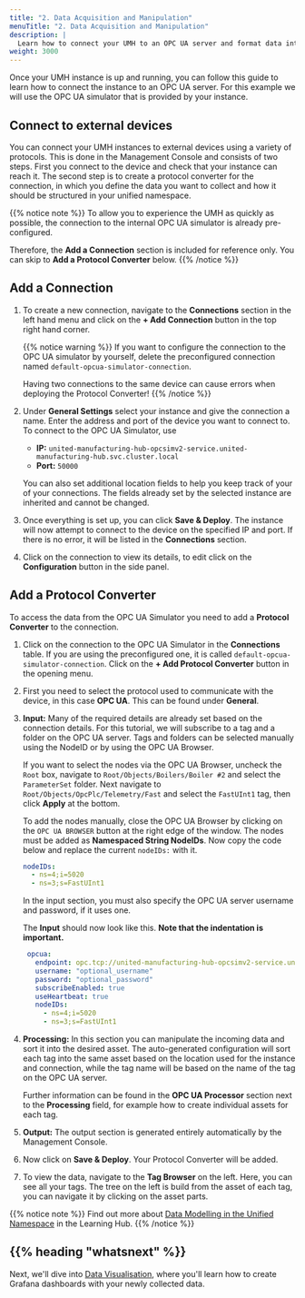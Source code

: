 ```yaml
---
title: "2. Data Acquisition and Manipulation"
menuTitle: "2. Data Acquisition and Manipulation"
description: |
  Learn how to connect your UMH to an OPC UA server and format data into the UMH data model.
weight: 3000
---
```


Once your UMH instance is up and running, you can follow this guide to learn
how to connect the instance to an OPC UA server. For this example we will use
the OPC UA simulator that is provided by your instance.

## Connect to external devices

You can connect your UMH instances to external devices using a variety of
protocols. This is done in the Management Console and consists of two steps.
First you connect to the device and check that your instance can reach it. The
second step is to create a protocol converter for the connection, in which you
define the data you want to collect and how it should be structured in your
unified namespace.

{{% notice note %}}
To allow you to experience the UMH as quickly as possible, the
connection to the internal OPC UA simulator is already pre-configured.

Therefore, the **Add a Connection** section is included for reference
only. You can skip to **Add a Protocol Converter** below.
{{% /notice %}}

## Add a Connection

1. To create a new connection, navigate to the **Connections** section in the
left hand menu and click on the **+ Add Connection** button in the top right
hand corner.

   {{% notice warning %}}
   If you want to configure the connection to the OPC UA simulator by yourself,
   delete the preconfigured connection named
   `default-opcua-simulator-connection`.

   Having two connections to the same device can cause errors when deploying
   the Protocol Converter!
   {{% /notice %}}

2. Under **General Settings** select your instance and give the connection a
  name. Enter the address and port of the device you want to connect to. To
  connect to the OPC UA Simulator, use
    - **IP:** `united-manufacturing-hub-opcsimv2-service.united-manufacturing-hub.svc.cluster.local`
    - **Port:** `50000`

   You can also set additional location fields to help you keep track of your
   of your connections. The fields already set by the selected instance are
   inherited and cannot be changed.

3. Once everything is set up, you can click **Save & Deploy**. The instance
will now attempt to connect to the device on the specified IP and port. If
there is no error, it will be listed in the **Connections** section.
  
4. Click on the connection to view its details, to edit click on the
  **Configuration** button in the side panel.

## Add a Protocol Converter

To access the data from the OPC UA Simulator you need to add a
**Protocol Converter** to the connection.

1. Click on the connection to the OPC UA Simulator in the **Connections** table.
  If you are using the preconfigured one, it is called `default-opcua-simulator-connection`.
  Click on the **+ Add Protocol Converter** button in the opening menu.

2. First you need to select the protocol used to communicate with the device,
in this case **OPC UA**. This can be found under **General**.

3. **Input:** Many of the required details are already set based on the
connection details. For this tutorial, we will subscribe to a tag and a folder
on the OPC UA server. Tags and folders can be selected manually using
the NodeID or by using the OPC UA Browser.

   If you want to select the nodes via the OPC UA Browser, uncheck the `Root`
   box, navigate to `Root/Objects/Boilers/Boiler #2` and select the
   `ParameterSet` folder. Next navigate to
   `Root/Objects/OpcPlc/Telemetry/Fast` and select the `FastUInt1` tag, then
   click **Apply** at the bottom.

   To add the nodes manually, close the OPC UA Browser by clicking on the
   `OPC UA BROWSER` button at the right edge of the window.
   The nodes must be added as **Namespaced String NodeIDs**.
   Now copy the code below and replace the current `nodeIDs:` with it.

    ```yaml
    nodeIDs:
      - ns=4;i=5020
      - ns=3;s=FastUInt1
    ```

   In the input section, you must also specify the OPC UA server username and
   password, if it uses one.
  
   The **Input** should now look like this.
   **Note that the indentation is important.**

   ```yaml
    opcua:
      endpoint: opc.tcp://united-manufacturing-hub-opcsimv2-service.united-manufacturing-hub.svc.cluster.local:50000
      username: "optional_username"
      password: "optional_password"
      subscribeEnabled: true
      useHeartbeat: true
      nodeIDs:
        - ns=4;i=5020
        - ns=3;s=FastUInt1
   ```

4. **Processing:** In this section you can manipulate the incoming data and
sort it into the desired asset. The auto-generated configuration will sort
each tag into the same asset based on the location used for the instance and
connection, while the tag name will be based on the name of the tag on the OPC
UA server.
  
   Further information can be found in the **OPC UA Processor** section next to
   the **Processing** field, for example how to create individual assets for
   each tag.

5. **Output:** The output section is generated entirely automatically by the
Management Console.

6. Now click on **Save & Deploy**. Your Protocol Converter will be added.

7. To view the data, navigate to the **Tag Browser** on the left. Here, you can
see all your tags. The tree on the left is build from the asset of each tag,
you can navigate it by clicking on the asset parts.

{{% notice note %}}
Find out more about [Data Modelling in the Unified Namespace](https://learn.umh.app/lesson/data-modeling-in-the-unified-namespace-mqtt-kafka/)
in the Learning Hub.
{{% /notice %}}

## {{% heading "whatsnext" %}}

Next, we'll dive into [Data Visualisation](/docs/getstarted/datavisualization),
where you'll learn how to create Grafana dashboards with your newly collected
data.
